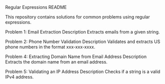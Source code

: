 Regular Expressions README

This repository contains solutions for common problems using regular expressions.

Problem 1: Email Extraction
Description
Extracts emails from a given string.

Problem 2: Phone Number Validation
Description
Validates and extracts US phone numbers in the format xxx-xxx-xxxx.

Problem 4: Extracting Domain Name from Email Address
Description
Extracts the domain name from an email address.

Problem 5: Validating an IP Address
Description
Checks if a string is a valid IPv4 address.

